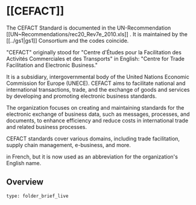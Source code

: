# [[CEFACT]] 

The CEFACT Standard is documented in the UN-Recommendation [[UN~Recommendations/rec20_Rev7e_2010.xls]] . 
It is maintained by the [[../gs1|gs1]] Consortium and the codes coincide. 

"CEFACT" originally stood for "Centre d'Études pour la Facilitation des Activités Commerciales et des Transports" in English: "Centre for Trade Facilitation and Electronic Business." 

It is a subsidiary, intergovernmental body of the United Nations Economic Commission for Europe (UNECE). 
CEFACT aims to facilitate national and international transactions, trade, 
and the exchange of goods and services by developing and promoting electronic business standards.

The organization focuses on creating and maintaining standards for the electronic exchange of business data, 
such as messages, processes, and documents, 
to enhance efficiency and reduce costs in international trade and related business processes. 

CEFACT standards cover various domains, including trade facilitation, 
supply chain management, e-business, and more.

in French, but it is now used as an abbreviation for the organization's English name.
## Overview


```ccard
type: folder_brief_live
```
 

